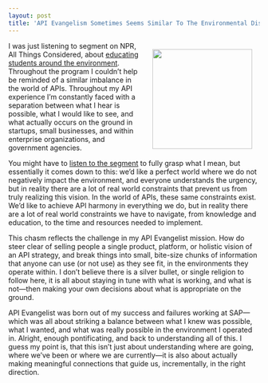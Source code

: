 ```yaml
---
layout: post
title: 'API Evangelism Sometimes Seems Similar To The Environmental Discussion - What We Would Like, Does Not Reflect What Actually Happens On The Ground'
---
```

<p><img style="padding: 15px;" src="https://s3.amazonaws.com/kinlane-productions/bw-icons/bw-global-warming.png" alt="" width="200" align="right" /></p>
<p>I was just listening to segment on NPR, All Things Considered, about <a href="http://www.npr.org/2015/02/16/386758778/science-standards-draw-climate-change-debate-back-into-wyo-classrooms">educating students around the environment</a>. Throughout the program I couldn&rsquo;t help be reminded of a similar imbalance in the world of APIs. Throughout my API experience I&rsquo;m constantly faced with a separation between what I hear is possible, what I would like to see, and what actually occurs on the ground in startups, small businesses, and within enterprise organizations, and government agencies.</p>
<p>You might have to <a href="http://www.npr.org/2015/02/16/386758778/science-standards-draw-climate-change-debate-back-into-wyo-classrooms">listen to the segment</a>&nbsp;to fully grasp what I mean, but essentially it comes down to this: we&rsquo;d like a perfect world where we do not negatively impact the environment, and everyone understands the urgency, but in reality there are a lot of real world constraints that prevent us from truly realizing this vision. In the world of APIs, these same constraints exist. We&rsquo;d like to achieve API harmony in everything we do, but in reality there are a lot of real world constraints we have to navigate, from knowledge and education, to the time and resources needed to implement.</p>
<p>This chasm reflects the challenge in my API Evangelist mission. How do steer clear of selling people a single product, platform, or holistic vision of an API strategy, and break things into small, bite-size chunks of information that anyone can use (or not use) as they see fit, in the environments they operate within.  I don&rsquo;t believe there is a silver bullet, or single religion to follow here, it is all about staying in tune with what is working, and what is not&mdash;then making your own decisions about what is appropriate on the ground.</p>
<p>API Evangelist was born out of my success and failures working at SAP&mdash;which was all about striking a balance between what I knew was possible, what I wanted, and what was really possible in the environment I operated in. Alright, enough pontificating, and back to understanding all of this. I guess my point is, that this isn&rsquo;t just about understanding where are going, where we&rsquo;ve been or where we are currently&mdash;it is also about actually making meaningful connections that guide us, incrementally, in the right direction.</p>